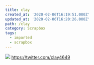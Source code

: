 ```yaml
---
title: clay
created_at: '2020-02-06T16:19:51.000Z'
updated_at: '2020-02-06T16:20:26.000Z'
path: /clay
category: Scrapbox
tags:
  - imported
  - scrapbox
---
```

![](https://pbs.twimg.com/profile_images/1107896875091267590/hWVzaSPy_400x400.jpg)
https://twitter.com/clay4649
